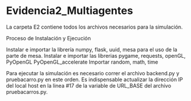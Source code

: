 # Evidencia2_Multiagentes

La carpeta E2 contiene todos los archivos necesarios para la simulación. 

Proceso de Instalación y Ejecución

Instalar e importar la librería numpy, flask, uuid, mesa para el uso de la parte de mesa.
Instalar e importar las librerias pygame, requests, openGL, PyOpenGL PyOpenGL_accelerate
Importar random, math, time



Para ejecutar la simulación es necesario correr el archivo backend.py y pruebacarro.py en este orden. Es indispensable actualizar la dirección IP del local host en la linea #17 de la variable de URL_BASE del archivo pruebacarros.py. 
